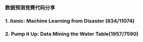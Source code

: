 ### 数据预测竞赛代码分享
### 1. itanic: Machine Learning from Disaster (834/11074)
### 2. Pump it Up: Data Mining the Water Table(1957/7590)

